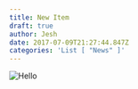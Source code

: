 ```yaml
---
title: New Item
draft: true
author: Jesh
date: 2017-07-09T21:27:44.847Z
categories: 'List [ "News" ]'
---
```

![Hello](/img/uploads/yd4ocdr.jpg)
